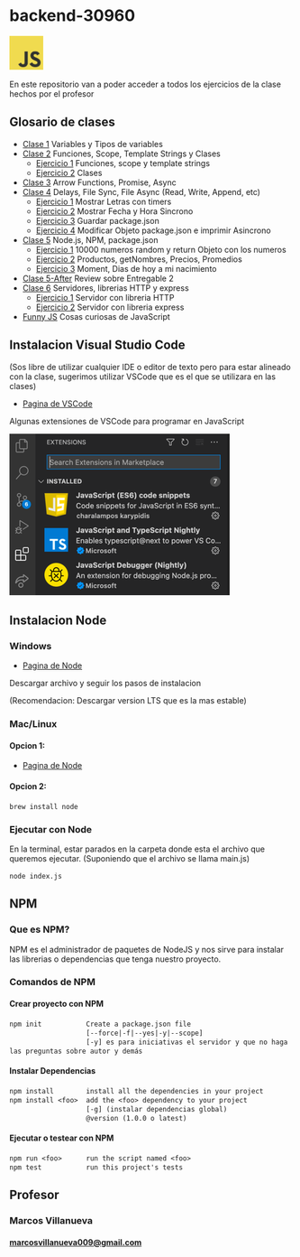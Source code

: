 # backend-30960
<img src="./utils/img/js.png" alt="JS" width="60"/>

En este repositorio van a poder acceder a todos los ejercicios de la clase hechos por el profesor

## Glosario de clases

* [Clase 1](./clase-1) Variables y Tipos de variables
* [Clase 2](./clase-2) Funciones, Scope, Template Strings y Clases
    * [Ejercicio 1](./clase-2/4-ejercicio1) Funciones, scope y template strings
    * [Ejercicio 2](./clase-2/6-ejercicio-2) Clases
* [Clase 3](./clase-3) Arrow Functions, Promise, Async
* [Clase 4](./clase-4) Delays, File Sync, File Async (Read, Write, Append, etc)
    * [Ejercicio 1](./clase-4/2-ejercicio-1/) Mostrar Letras con timers
    * [Ejercicio 2](./clase-4/4-ejercicio-2/) Mostrar Fecha y Hora Sincrono
    * [Ejercicio 3](./clase-4/6-ejercicio-3/) Guardar package.json
    * [Ejercicio 4](./clase-4/7-ejercicio-4/) Modificar Objeto package.json e imprimir Asincrono
* [Clase 5](./clase-5) Node.js, NPM, package.json
    * [Ejercicio 1](./clase-5/2-ejercicio-1/) 10000 numeros random y return Objeto con los numeros
    * [Ejercicio 2](./clase-5/3-ejercicio-2/) Productos, getNombres, Precios, Promedios
    * [Ejercicio 3](./clase-5/5-ejercicio-3/) Moment, Dias de hoy a mi nacimiento
* [Clase 5-After](./clase-5-afterclass) Review sobre Entregable 2
* [Clase 6](./clase-6) Servidores, librerias HTTP y express
    * [Ejercicio 1](./clase-6/2-ejercicio-1/) Servidor con libreria HTTP
    * [Ejercicio 2](./clase-6/4-ejercicio-2/) Servidor con libreria express
* [Funny JS](./funny-JS) Cosas curiosas de JavaScript

## Instalacion Visual Studio Code
(Sos libre de utilizar cualquier IDE o editor de 
texto pero para estar alineado con la clase, 
sugerimos utilizar VSCode que es el que se utilizara 
en las clases)

* [Pagina de VSCode](https://code.visualstudio.com/download)

Algunas extensiones de VSCode para programar en JavaScript

![extensions](./utils/img/extensions.png)

## Instalacion Node

### Windows

* [Pagina de Node](https://nodejs.org/es/download/)

Descargar archivo y seguir los pasos de instalacion

(Recomendacion: Descargar version LTS que es la mas estable)

### Mac/Linux

#### Opcion 1:

* [Pagina de Node](https://nodejs.org/es/download/)
 #### Opcion 2:

```shell
brew install node
```

### Ejecutar con Node

En la terminal, estar parados en la carpeta donde esta el 
archivo que queremos ejecutar. (Suponiendo que el archivo
se llama main.js)

```shell
node index.js
```

## NPM

### Que es NPM?

NPM es el administrador de paquetes de NodeJS y nos sirve 
para instalar las librerias o dependencias que tenga
nuestro proyecto.

### Comandos de NPM

#### Crear proyecto con NPM

```
npm init           Create a package.json file
                   [--force|-f|--yes|-y|--scope]
                   [-y] es para iniciativas el servidor y que no haga las preguntas sobre autor y demás
```

#### Instalar Dependencias
```
npm install        install all the dependencies in your project
npm install <foo>  add the <foo> dependency to your project
                   [-g] (instalar dependencias global)
                   @version (1.0.0 o latest)
```

#### Ejecutar o testear con NPM
```
npm run <foo>      run the script named <foo>
npm test           run this project's tests
```

## Profesor
### Marcos Villanueva
#### marcosvillanueva009@gmail.com
